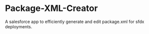 # Package-XML-Creator
A salesforce app to efficiently generate and edit package.xml for sfdx deployments.
